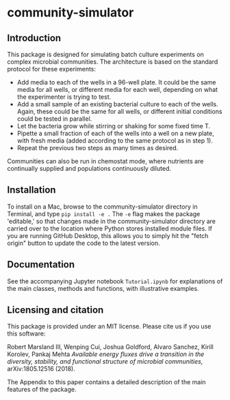 # community-simulator

## Introduction
This package is designed for simulating batch culture experiments on complex microbial communities. The architecture is based on the standard protocol for these experiments:
- Add media to each of the wells in a 96-well plate. It could be the same media for all wells, or different media for each well, depending on what the experimenter is trying to test.
- Add a small sample of an existing bacterial culture to each of the wells. Again, these could be the same for all wells, or different initial conditions could be tested in parallel.
- Let the bacteria grow while stirring or shaking for some fixed time T.
- Pipette a small fraction of each of the wells into a well on a new plate, with fresh media (added according to the same protocol as in step 1).
- Repeat the previous two steps as many times as desired.

Communities can also be run in chemostat mode, where nutrients are continually supplied and populations continuously diluted.  

## Installation
To install on a Mac, browse to the community-simulator directory in Terminal, and type
`pip install -e .`
The `-e` flag makes the package 'editable,' so that changes made in the community-simulator directory are carried over to the location where Python stores installed module files. If you are running GitHub Desktop, this allows you to simply hit the "fetch origin" button to update the code to the latest version.

## Documentation
See the accompanying Jupyter notebook `Tutorial.ipynb` for explanations of the main classes, methods and functions, with illustrative examples.

## Licensing and citation
This package is provided under an MIT license. Please cite us if you use this software: 

Robert Marsland III, Wenping Cui, Joshua Goldford, Alvaro Sanchez, Kirill Korolev, Pankaj Mehta *Available energy fluxes drive a transition in the diversity, stability, and functional structure of microbial communities,*  arXiv:1805.12516 (2018). 

The Appendix to this paper contains a detailed description of the main features of the package.

